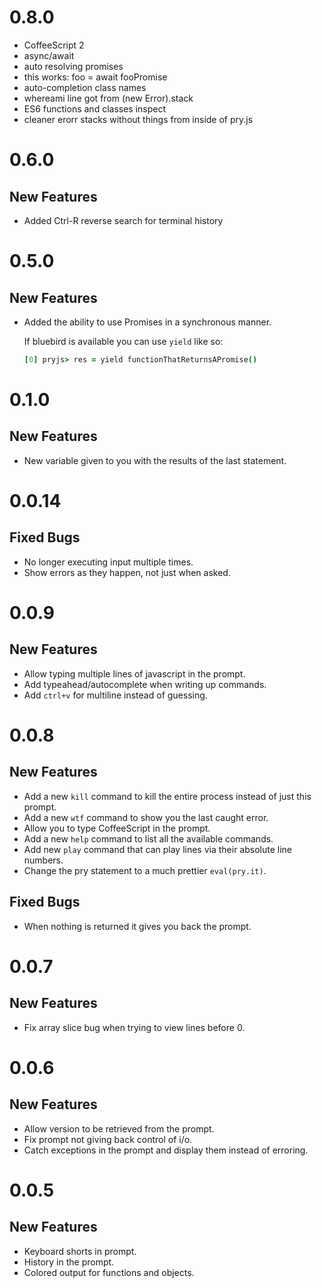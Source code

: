 # 0.8.0
* CoffeeScript 2
* async/await
* auto resolving promises
* this works: foo = await fooPromise
* auto-completion class names
* whereami line got from (new Error).stack
* ES6 functions and classes inspect
* cleaner erorr stacks without things from inside of pry.js

# 0.6.0
## New Features
* Added Ctrl-R reverse search for terminal history

# 0.5.0
## New Features
* Added the ability to use Promises in a synchronous manner.  

  If bluebird is available you can use `yield` like so:
  ~~~ coffeescript
  [0] pryjs> res = yield functionThatReturnsAPromise()
  ~~~

# 0.1.0

## New Features
* New variable given to you with the results of the last statement.

# 0.0.14

## Fixed Bugs

* No longer executing input multiple times.
* Show errors as they happen, not just when asked.

# 0.0.9

## New Features

* Allow typing multiple lines of javascript in the prompt.
* Add typeahead/autocomplete when writing up commands.
* Add `ctrl+v` for multiline instead of guessing.

# 0.0.8

## New Features

* Add a new `kill` command to kill the entire process instead of just this prompt.
* Add a new `wtf` command to show you the last caught error.
* Allow you to type CoffeeScript in the prompt.
* Add a new `help` command to list all the available commands.
* Add new `play` command that can play lines via their absolute line numbers.
* Change the pry statement to a much prettier `eval(pry.it)`.

## Fixed Bugs

* When nothing is returned it gives you back the prompt.

# 0.0.7

## New Features

* Fix array slice bug when trying to view lines before 0.

# 0.0.6

## New Features

* Allow version to be retrieved from the prompt.
* Fix prompt not giving back control of i/o.
* Catch exceptions in the prompt and display them instead of erroring.

# 0.0.5

## New Features

* Keyboard shorts in prompt.
* History in the prompt.
* Colored output for functions and objects.
